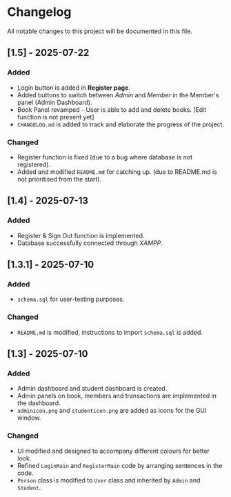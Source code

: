 # Changelog

All notable changes to this project will be documented in this file.

## [1.5] - 2025-07-22

### Added

- Login button is added in **Register page**.
- Added buttons to switch between _Admin_ and _Member_ in the Member's panel (Admin Dashboard).
- Book Panel revamped - User is able to add and delete books. [Edit function is not present yet]
- `CHANGELOG.md` is added to track and elaborate the progress of the project.

### Changed

- Register function is fixed (due to a bug where database is not registered).
- Added and modified `README.md` for catching up. (due to README.md is not prioritised from the start).

## [1.4] - 2025-07-13

### Added

- Register & Sign Out function is implemented.
- Database successfully connected through _XAMPP_.

## [1.3.1] - 2025-07-10 

### Added

- `schema.sql` for user-testing purposes.

### Changed

- `README.md` is modified, instructions to import `schema.sql` is added.

## [1.3] - 2025-07-10

### Added

- Admin dashboard and student dashboard is created.
- Admin panels on book, members and transactions are implemented in the dashboard.
- `adminicon.png` and `studenticon.png` are added as icons for the GUI window.

### Changed
- UI modified and designed to accompany different colours for better look.
- Refined `LoginMain` and `RegisterMain` code by arranging sentences in the code.
- `Person` class is modified to `User` class and inherited by `Admin` and `Student`.